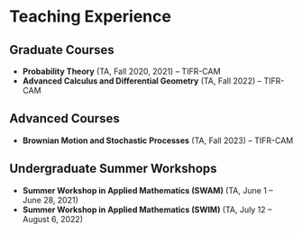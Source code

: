 # Teaching Experience

## Graduate Courses  
- **Probability Theory** (TA, Fall 2020, 2021) – TIFR-CAM  
- **Advanced Calculus and Differential Geometry** (TA, Fall 2022) – TIFR-CAM  

## Advanced Courses  
- **Brownian Motion and Stochastic Processes** (TA, Fall 2023) – TIFR-CAM  

## Undergraduate Summer Workshops  
- **Summer Workshop in Applied Mathematics (SWAM)** (TA, June 1 – June 28, 2021)  
- **Summer Workshop in Applied Mathematics (SWIM)** (TA, July 12 – August 6, 2022)  
